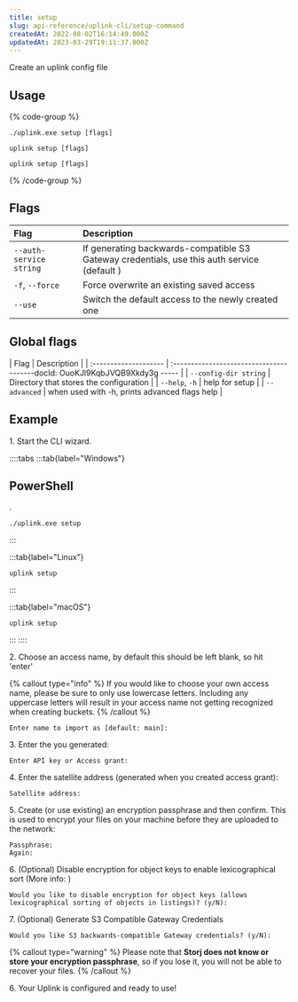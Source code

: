 ```yaml
---
title: setup
slug: api-reference/uplink-cli/setup-command
createdAt: 2022-08-02T16:14:49.000Z
updatedAt: 2023-03-29T19:11:37.000Z
---
```


Create an uplink config file

## Usage

{% code-group %}
```windows
./uplink.exe setup [flags]
```

```linux
uplink setup [flags]
```

```macos
uplink setup [flags]
```
{% /code-group %}

## Flags

| Flag                    | Description                                                                                 |
| :---------------------- | :------------------------------------------------------------------------------------------ |
| `--auth-service string` | If generating backwards-compatible S3 Gateway credentials, use this auth service (default ) |
| `-f`, `--force`         | Force overwrite an existing saved access                                                    |
| `--use`                 | Switch the default access to the newly created one                                          |

## Global flags

| Flag                  | Description                                   |
| :-------------------- | :---------------------------------------docId: OuoKJl9KqbJVQB9Xkdy3g
----- |
| `--config-dir string` | Directory that stores the configuration       |
| `--help`, `-h`        | help for setup                                |
| `--advanced`          | when used with -h, prints advanced flags help |

## Example

1\. Start the CLI wizard.

::::tabs
:::tab{label="Windows"}
## PowerShell

[](docId:4qPQxa8HlvDIO1Kgqa2No).

```Text
./uplink.exe setup
```
:::

:::tab{label="Linux"}
```Text
uplink setup
```
:::

:::tab{label="macOS"}
```Text
uplink setup
```
:::
::::

2\. Choose an access name, by default this should be left blank, so hit 'enter'

{% callout type="info"  %} 
If you would like to choose your own access name, please be sure to only use lowercase letters. Including any uppercase letters will result in your access name not getting recognized when creating buckets.
{% /callout %}

```Text
Enter name to import as [default: main]:
```

&#x20;3\.  Enter the [](docId\:OXSINcFRuVMBacPvswwNU) you generated:

```Text
Enter API key or Access grant:
```

4\. Enter the satellite address (generated when you created access grant):

```Text
Satellite address:
```

5\. Create (or use existing) an encryption passphrase and then confirm. This is used to encrypt your files on your machine before they are uploaded to the network:

```Text
Passphrase:
Again:
```

6\. (Optional) Disable encryption for object keys to enable lexicographical sort (More info: [](docId\:sSBwV86liLJ--jeWCN1DB))

```Text
Would you like to disable encryption for object keys (allows lexicographical sorting of objects in listings)? (y/N):
```

7\. (Optional) Generate S3 Compatible Gateway Credentials

```Text
Would you like S3 backwards-compatible Gateway credentials? (y/N):
```

{% callout type="warning"  %} 
Please note that **Storj does not know or store your encryption passphrase**, so if you lose it, you will not be able to recover your files.
{% /callout %}

6\.  Your Uplink is configured and ready to use!
